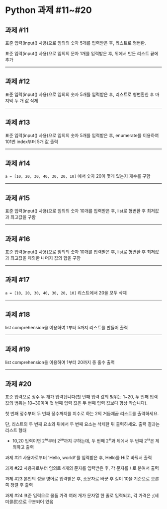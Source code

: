 # Python 과제 #11~#20

## 과제 #11
표준 입력(input() 사용)으로 임의의 숫자 5개를 입력받은 후, 리스트로 형변환.

표준 입력(input() 사용)으로 임의의 문자 1개를 입력받은 후, 위에서 만든 리스트 끝에 추가

---

## 과제 #12
표준 입력(input() 사용)으로 임의의 숫자 5개를 입력받은 후, 리스트로 형변환한 후 마지막 두 개 값 삭제

---

## 과제 #13
표준 입력(input() 사용)으로 임의의 숫자 5개를 입력받은 후, enumerate를 이용하여 101번 index부터 5개 값 출력

---

## 과제 #14
`a = [10, 20, 30, 40, 30, 20, 10]` 에서 숫자 20이 몇개 있는지 개수를 구함

---

## 과제 #15
표준 입력(input() 사용)으로 임의의 숫자 10개를 입력받은 후, list로 형변환 후 최저값과 최고값을 구함

---

## 과제 #16
표준 입력(input() 사용)으로 임의의 숫자 10개를 입력받은 후, list로 형변환 후 최저값과 최고값을 제외한 나머지 값의 합을 구함

---

## 과제 #17
`a = [10, 20, 30, 40, 30, 20, 10]` 리스트에서 20을 모두 삭제

---

## 과제 #18
list comprehension을 이용하여 1부터 5까지 리스트를 만들어 출력

---

## 과제 #19
list comprehension을 이용하여 1부터 20까지 중 홀수 출력

---

## 과제 #20
표준 입력으로 정수 두 개가 입력됩니다(첫 번째 입력 값의 범위는 1~20, 두 번째 입력 값의 범위는 10~30이며 첫 번째 입력 값은 두 번째 입력 값보다 항상 작습니다). 

첫 번째 정수부터 두 번째 정수까지를 지수로 하는 2의 거듭제곱 리스트를 출력하세요. 

단, 리스트의 두 번째 요소와 뒤에서 두 번째 요소는 삭제한 뒤 출력하세요. 출력 결과는 리스트 형태

- 10,20 입력이면 2¹⁰부터 2²⁰까지 구하는데, 두 번째 2¹¹과 뒤에서 두 번째 2¹⁹은 제외하고 출력

과제 #21
사용자로부터 'Hello, world!'를 입력받은 후, Hello를 Hi로 바꿔서 출력

과제 #22
사용자로부터 임의로 4개의 문자를 입력받은 후, 각 문자를 / 로 분여서 출력

과제 #23
본인의 성을 영어로 입력받은 후, 소문자로 바꾼 후 길이 10을 기준으로 오른쪽 정렬 후 출력

과제 #24
표준 입력으로 물품 가격 여러 개가 문자열 한 줄로 입력되고, 각 가격은 ;(세미콜론)으로 구분되어 있음